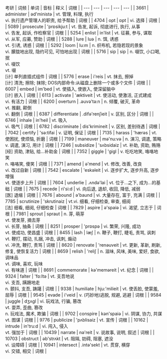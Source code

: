考研
| 词频 | 单词 | 音标 | 释义 | 词根 |
| --- | --- | --- | --- | --- |
| 3661 | administer | әd'ministә | vt. 管理, 料理, 执行<br>vi. 执行遗产管理人的职责, 给予帮助 | 词根 |
| 4704 | opt | ɒpt | vi. 选择 | 词根 |
| 5089 | prosecute | 'prɒsikju:t | vt. 告发, 起诉, 彻底进行, 执行, 从事<br>vi. 告发, 起诉, 作检察官 | 词根 |
| 5254 | enlist | in'list | vt. 征募, 参与, 谋取<br>vi. 从军, 应募, 赞助 | 词根 |
| 5288 | lure | luә | n. 饵, 诱惑<br>vt. 引诱, 诱惑 | 词根 |
| 5292 | loom | lu:m | n. 织布机, 若隐若现的景象<br>vi. 朦胧地出现, 隐约可见, 可怕地出现 | 词根 |
| 5716 | sip | sip | n. 啜饮, 小口喝, 抿<br>vi. 啜饮<br>vt. 啜<br>[计] 单列直插式组件 | 词根 |
| 5776 | erase | i'reis | vt. 抹去, 擦掉<br>[计] 清洗; 擦除; 抹除; DOS内部命令:从磁盘上删除一个或多个文件 | 词根 |
| 6007 | embed | im'bed | vt. 使插入, 使嵌入, 使深留脑中<br>[计] 嵌入 | 词根 |
| 6113 | activate | 'æktiveit | vt. 使活动, 使激活, 正式建成<br>vi. 有活力 | 词根 |
| 6200 | overturn | .әuvә'tә:n | n. 倾覆, 破灭, 革命<br>vt. 推翻, 颠倒<br>vi. 翻倒 | 词根 |
| 6387 | differentiate | .difә'renʃieit | v. 区别, 区分 | 词根 |
| 6746 | inhale | in'heil | vt. 吸入<br>vi. 吸气 | 词根 |
| 6782 | discriminate | dis'krimineit | v. 区别, 差别待遇 | 词根 |
| 7042 | certify | 'sә:tifai | v. 证明, 保证 | 词根 |
| 7135 | harass | 'hærәs | vt. 使困扰, 使烦恼, 折磨 | 词根 |
| 7199 | maneuver | mә'nu:vә | n. 演习, 调遣, 策略<br>v. 调遣, 演习, 用计 | 词根 |
| 7246 | subsidize | 'sʌbsidaiz | vt. 补助, 资助, 贿赂<br>[经] 资助, 津贴, 给...补助金 | 词根 |
| 7352 | giggle | 'gigl | v. 吃吃地笑, 咯咯地笑<br>n. 咯咯笑, 傻笑 | 词根 |
| 7371 | amend | ә'mend | vt. 修改, 改善, 改良<br>vi. 改过自新 | 词根 |
| 7542 | escalate | 'eskәleit | vi. 逐步扩大, 逐步升高, 逐步增强<br>vt. 使逐步上升 | 词根 |
| 7604 | underlie | .ʌndә'lai | vt. 位于...之下, 成为...的基础 | 词根 |
| 7675 | recede | ri'si:d | vi. 向后退, 退却, 收回, 降低, 减弱<br>[医] 退缩 | 词根 |
| 7676 | abound | ә'baund | vi. 大量存在, 富于, 充满 | 词根 |
| 7785 | scrutinize | 'skrutinaiz | vt.vi. 细看, 仔细检查, 审查, 细阅<br>[法] 细看, 细阅, 仔细检查 | 词根 |
| 7829 | aspire | ә'spaiә | vi. 渴望, 立志于 | 词根 |
| 7981 | sprout | spraut | n. 芽, 萌芽<br>vt. 使发芽, 摘去芽<br>vi. 长芽, 抽条 | 词根 |
| 8251 | prosper | 'prɒspә | vi. 繁荣, 兴隆, 成功<br>vt. 使成功, 使昌盛 | 词根 |
| 8455 | lash | læʃ | n. 鞭子, 鞭打, 睫毛, 责骂, 讽刺<br>vt. 鞭打, 摆动, 扎捆, 冲击, 讽刺, 煽动<br>vi. 冲洗, 鞭打, 责骂 | 词根 |
| 8620 | renovate | 'renәuveit | vt. 更新, 革新, 刷新, 修复, 使恢复活力 | 词根 |
| 8659 | relish | 'reliʃ | n. 滋味, 风味, 美味, 爱好, 食欲, 调味品<br>vt. 调味, 喜欢, 玩味<br>vi. 有味道 | 词根 |
| 8691 | commemorate | kә'memәreit | vt. 纪念 | 词根 |
| 9324 | falter | 'fɒ:ltә | vt. 支吾地说<br>vi. 支吾, 蹒跚地走<br>n. 颤抖, 支吾, 踌躇 | 词根 |
| 9338 | humiliate | hju:'milieit | vt. 使丢脸, 使蒙羞, 屈辱 | 词根 |
| 9545 | evade | i'veid | v. (巧妙地)逃脱, 规避, 逃避 | 词根 |
| 9584 | juggle | dʒʌgl | vi. 玩戏法, 行骗, 篡改<br>vt. 耍弄, 歪曲, 篡改<br>n. 玩戏法, 魔术, 欺骗 | 词根 |
| 9702 | conspire | kәn'spaiә | vi. 阴谋, 协力, 共谋<br>vt. 图谋 | 词根 |
| 9776 | publicize | 'pʌblisaiz | vt. 宣传 | 词根 |
| 10162 | intrude | in'tru:d | vi. 闯入, 侵入<br>vt. 强加于 | 词根 |
| 10439 | narrate | nә'reit | v. 说故事, 说明, 叙述 | 词根 |
| 10703 | obstruct | әb'strʌkt | vt. 阻隔, 妨碍, 阻塞, 遮没<br>vi. 设障碍 | 词根 |
| 10941 | intersect | .intә'sekt | vt. 贯穿, 横穿<br>vi. 交错, 相交 | 词根 |